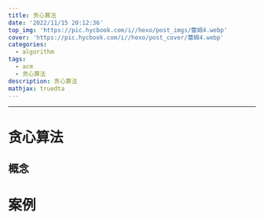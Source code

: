 ```yaml
---
title: 贪心算法
date: '2022/11/15 20:12:36'
top_img: 'https://pic.hycbook.com/i//hexo/post_imgs/蕾姆4.webp'
cover: 'https://pic.hycbook.com/i//hexo/post_cover/蕾姆4.webp'
categories:
  - algorithm
tags:
  - acm
  - 贪心算法
description: 贪心算法
mathjax: truedta
---
```


---



# 贪心算法

## 概念




# 案例

